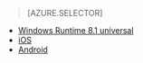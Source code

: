 > [AZURE.SELECTOR]
- [Windows Runtime 8.1 universal](/documentation/articles/notification-hubs-aspnet-backend-windows-dotnet-notify-users)
- [iOS](/documentation/articles/notification-hubs-aspnet-backend-ios-notify-users)
- [Android](/documentation/articles/notification-hubs-aspnet-backend-android-notify-users)

<!---HONumber=82-->